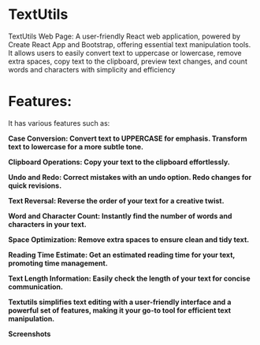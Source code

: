 # TextUtils

TextUtils Web Page: A user-friendly React web application, powered by Create React App and Bootstrap, offering essential text manipulation tools. It allows users to easily convert text to uppercase or lowercase, remove extra spaces, copy text to the clipboard, preview text changes, and count words and characters with simplicity and efficiency


<h1>Features:</h1>
It has various features such as:

<b>Case Conversion:<b/>
Convert text to UPPERCASE for emphasis.
Transform text to lowercase for a more subtle tone.

Clipboard Operations:
Copy your text to the clipboard effortlessly.

Undo and Redo:
Correct mistakes with an undo option.
Redo changes for quick revisions.

Text Reversal:
Reverse the order of your text for a creative twist.

Word and Character Count:
Instantly find the number of words and characters in your text.

Space Optimization:
Remove extra spaces to ensure clean and tidy text.

Reading Time Estimate:
Get an estimated reading time for your text, promoting time management.

Text Length Information:
Easily check the length of your text for concise communication.

Textutils simplifies text editing with a user-friendly interface and a powerful set of features, making it your go-to tool for efficient text manipulation.

Screenshots
